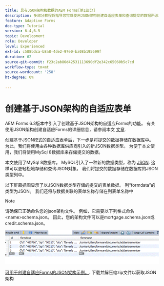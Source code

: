 ```yaml
---
title: 具有JSON架构和数据的AEM Forms[第1部分]
description: 多部分教程将指导您完成使用JSON架构创建自适应表单和查询提交的数据所涉及的步骤。
feature: Adaptive Forms
doc-type: Tutorial
version: 6.4,6.5
topic: Development
role: Developer
level: Experienced
exl-id: c588bdca-b8a8-4de2-97e0-ba08b195699f
duration: 62
source-git-commit: f23c2ab86d42531113690df2e342c65060b5c7cd
workflow-type: tm+mt
source-wordcount: '258'
ht-degree: 0%

---
```


# 创建基于JSON架构的自适应表单


AEM Forms 6.3版本中引入了创建基于JSON架构的自适应Forms的功能。 有关使用JSON架构创建自适应Forms的详细信息，请参阅本文 [文章](https://experienceleague.adobe.com/docs/experience-manager-65/forms/adaptive-forms-advanced-authoring/adaptive-form-json-schema-form-model.html).

创建基于JSON模式的自适应表单后，下一步是将提交的数据存储在数据库中。 为此，我们将使用由各种数据库供应商引入的新JSON数据类型。 为便于本文使用，我们将使用MySql 8数据库来存储提交的数据。

本文使用了MySql 8数据库。 MySQL引入了一种新的数据类型，称为 [JSON](https://dev.mysql.com/doc/refman/8.0/en/json.html). 这样可以更轻松地存储和查询JSON对象。 我们将提交的数据存储在数据库的JSON类型列中。

以下屏幕抓图显示了以JSON数据类型存储的提交的表单数据。 列“formdata”的类型为JSON。 我们还将与数据关联的表单名称存储在列表单名称中

>[!NOTE]
>
>请确保已正确命名您的json架构文件。 例如，它需要以下列格式命名 &lt;name>schema.json。 因此，您的架构文件可以是mortgage.schema.json或credit.schema.json。


![数据存储](assets/datastored.gif)


[可用于创建自适应Forms的JSON架构示例。](assets/samplejsonschemas.zip). 下载并解压缩zip文件以获取JSON架构
